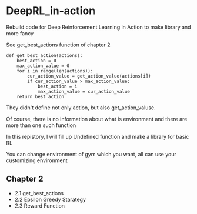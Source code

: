 # DeepRL_in-action

Rebuild code for Deep Reinforcement Learning in Action to make library and more fancy

See get_best_actions function of chapter 2

```
def get_best_action(actions):
	best_action = 0
	max_action_value = 0
	for i in range(len(actions)): 
		cur_action_value = get_action_value(actions[i]) 
		if cur_action_value > max_action_value:
			best_action = i
			max_action_value = cur_action_value
	return best_action
```

They didn't define not only action, but also get_action_valuse.

Of course, there is no information about what is environment and there are more than one such function

In this repistory, l will fill up Undefined function and make a library for basic RL

You can change environment of gym which you want, all can use your customizing environment


## Chapter 2

 - 2.1 get_best_actions 
 - 2.2 Epsilon Greedy Starategy
 - 2.3 Reward Function
